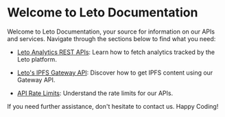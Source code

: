 # Welcome to Leto Documentation

Welcome to Leto Documentation, your source for information on our APIs and services. Navigate through the sections below to find what you need:

- [Leto Analytics REST APIs](https://letodev.gitbook.io/leto-documentation-1/leto-analytics-rest-apis): Learn how to fetch analytics tracked by the Leto platform.

- [Leto's IPFS Gateway API](https://letodev.gitbook.io/leto-documentation-1/leto's-ipfs-gateway-api): Discover how to get IPFS content using our Gateway API.

- [API Rate Limits](https://letodev.gitbook.io/leto-documentation-1/leto-api-rate-limits): Understand the rate limits for our APIs.

If you need further assistance, don't hesitate to contact us. Happy Coding!
